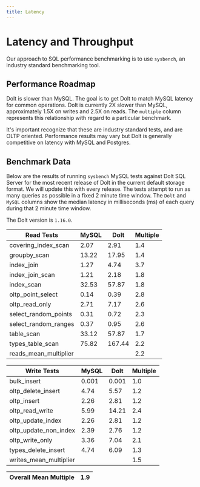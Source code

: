 ```yaml
---
title: Latency
---
```


# Latency and Throughput

Our approach to SQL performance benchmarking is to use `sysbench`, an
industry standard benchmarking tool.

## Performance Roadmap

Dolt is slower than MySQL. The goal is to get Dolt to match 
MySQL latency for common operations. Dolt is currently 2X slower 
than MySQL, approximately 1.5X on writes and 2.5X on reads. The 
`multiple` column represents this relationship with regard to a 
particular benchmark.

It's important recognize that these are industry standard tests, and
are OLTP oriented. Performance results may vary but Dolt is 
generally competitive on latency with MySQL and Postgres.

## Benchmark Data

Below are the results of running `sysbench` MySQL tests against Dolt
SQL Server for the most recent release of Dolt in the current default 
storage format. We will update this with every release. The tests 
attempt to run as many queries as possible in a fixed 2 minute time 
window. The `Dolt` and `MySQL` columns show the median latency in 
milliseconds (ms) of each query during that 2 minute time window.

The Dolt version is `1.16.0`.

<!-- START___DOLT___LATENCY_RESULTS_TABLE -->
|       Read Tests        | MySQL |  Dolt  | Multiple |
|-------------------------|-------|--------|----------|
| covering\_index\_scan   |  2.07 |   2.91 |      1.4 |
| groupby\_scan           | 13.22 |  17.95 |      1.4 |
| index\_join             |  1.27 |   4.74 |      3.7 |
| index\_join\_scan       |  1.21 |   2.18 |      1.8 |
| index\_scan             | 32.53 |  57.87 |      1.8 |
| oltp\_point\_select     |  0.14 |   0.39 |      2.8 |
| oltp\_read\_only        |  2.71 |   7.17 |      2.6 |
| select\_random\_points  |  0.31 |   0.72 |      2.3 |
| select\_random\_ranges  |  0.37 |   0.95 |      2.6 |
| table\_scan             | 33.12 |  57.87 |      1.7 |
| types\_table\_scan      | 75.82 | 167.44 |      2.2 |
| reads\_mean\_multiplier |       |        |      2.2 |

|       Write Tests        | MySQL | Dolt  | Multiple |
|--------------------------|-------|-------|----------|
| bulk\_insert             | 0.001 | 0.001 |      1.0 |
| oltp\_delete\_insert     |  4.74 |  5.57 |      1.2 |
| oltp\_insert             |  2.26 |  2.81 |      1.2 |
| oltp\_read\_write        |  5.99 | 14.21 |      2.4 |
| oltp\_update\_index      |  2.26 |  2.81 |      1.2 |
| oltp\_update\_non\_index |  2.39 |  2.76 |      1.2 |
| oltp\_write\_only        |  3.36 |  7.04 |      2.1 |
| types\_delete\_insert    |  4.74 |  6.09 |      1.3 |
| writes\_mean\_multiplier |       |       |      1.5 |

| Overall Mean Multiple | 1.9 |
|-----------------------|-----|
<!-- END___DOLT___LATENCY_RESULTS_TABLE -->
<br/>
